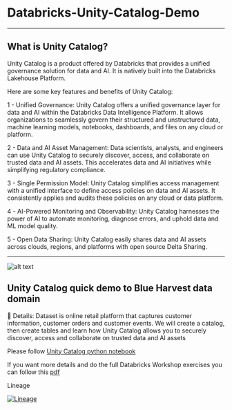 # Databricks-Unity-Catalog-Demo

---------------------------------------------------------------------------------------------------------------------------------------------

## What is Unity Catalog?

Unity Catalog is a product offered by Databricks that provides a unified governance solution for data and AI. It is natively built into the Databricks Lakehouse Platform. 

Here are some key features and benefits of Unity Catalog:

1 - Unified Governance: Unity Catalog offers a unified governance layer for data and AI within the Databricks Data Intelligence Platform. It allows organizations to seamlessly govern their structured and unstructured data, machine learning models, notebooks, dashboards, and files on any cloud or platform.

2 - Data and AI Asset Management: Data scientists, analysts, and engineers can use Unity Catalog to securely discover, access, and collaborate on trusted data and AI assets. This accelerates data and AI initiatives while simplifying regulatory compliance.

3 - Single Permission Model: Unity Catalog simplifies access management with a unified interface to define access policies on data and AI assets. It consistently applies and audits these policies on any cloud or data platform.

4 - AI-Powered Monitoring and Observability: Unity Catalog harnesses the power of AI to automate monitoring, diagnose errors, and uphold data and ML model quality.

5 - Open Data Sharing: Unity Catalog easily shares data and AI assets across clouds, regions, and platforms with open source Delta Sharing.


--------------------------------------------------------------------------------------------------------------------------------------------

![alt text](https://www.databricks.com/wp-content/uploads/2022/04/db-45-blog-img-1.2.png)


## Unity Catalog quick demo to Blue Harvest data domain

📝 Details:
Dataset is online retail platform that captures customer information, customer orders and customer events. We will create a catalog, then create tables and learn how Unity Catalog allows you to securely discover, access and collaborate on trusted data and AI assets

Please follow [Unity Catalog python notebook](https://github.com/lopesdiego12/Databricks-Unity-Catalog-Demo/blob/4867fda9fe610854a59cc498a3a257327d8efd8c/Scripts/Unity%20Catalog%20demo%20-%20Blue%20Harvest.ipynb)

If you want more details and do the full Databricks Workshop exercises you can follow this [pdf](https://github.com/lopesdiego12/Databricks-Unity-Catalog-Demo/blob/b9ecad1365955a38ed28b75af730ce52503c58a9/Docs/Unity%20Catalog%20Workshop.pdf)



Lineage

[![Lineage](https://img.youtube.com/vi/mq2aQbteLmo/0.jpg)](https://www.youtube.com/watch?v=mq2aQbteLmo)


